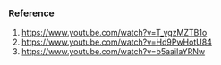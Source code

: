 ### Reference
1. https://www.youtube.com/watch?v=T_ygzMZTB1o
2. https://www.youtube.com/watch?v=Hd9PwHotU84
3. https://www.youtube.com/watch?v=b5aaiIaYRNw
